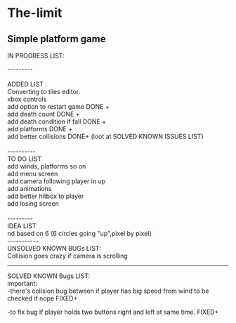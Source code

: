 # The-limit
Simple platform game
----------
IN PROGRESS LIST:<br/>


--------- <br/>
<br/>
ADDED LIST : <br/>
Converting to tiles editor.  <br/>
xbox controls <br/>
add option to restart game DONE +<br/>
add death count DONE +<br/>
add death condition if fall DONE +<br/>
add platforms DONE +<br/>
add better collisions DONE+ (loot at SOLVED KNOWN ISSUES LIST)<br/>
<br/>
----------<br/>
TO DO LIST<br/>
add winds, platforms so on<br/>
add menu screen <br/>
add camera following player in up<br/>
add animations<br/>
add better hitbox to player<br/>
add losing screen<br/>
<br/>
---------<br/>
IDEA LIST<br/>
nd based on 6 (6 circles going "up",pixel by pixel)<br/>
-----------<br/>
UNSOLVED KNOWN BUGs LIST:<br/>
Collision goes crazy if camera is scrolling <br/>

-----------
SOLVED KNOWN Bugs LIST:<br/>
important:<br/>
-there's colision bug between if player has big speed from wind to be checked if nope FIXED+<br/>

-to fix bug if player holds two buttons right and left at same time. FIXED+ <br/>
